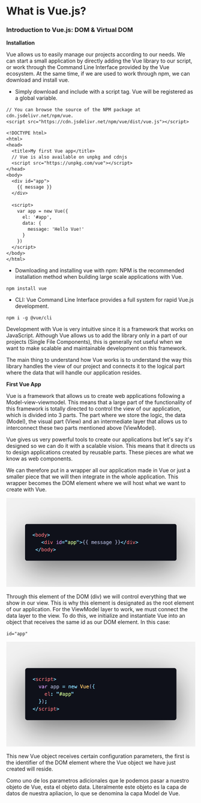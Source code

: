 # What is Vue.js?

### Introduction to Vue.js: DOM & Virtual DOM

**Installation**

Vue allows us to easily manage our projects according to our needs.
We can start a small application by directly adding the Vue library to our script, or work through the Command Line Interface provided by the Vue ecosystem.
At the same time, if we are used to work through npm, we can download and install vue.

- Simply download and include with a script tag. Vue will be registered as a global variable.

```
// You can browse the source of the NPM package at cdn.jsdelivr.net/npm/vue.
<script src="https://cdn.jsdelivr.net/npm/vue/dist/vue.js"></script>
```

```
<!DOCTYPE html>
<html>
<head>
  <title>My first Vue app</title>
  // Vue is also available on unpkg and cdnjs
  <script src="https://unpkg.com/vue"></script>
</head>
<body>
  <div id="app">
    {{ message }}
  </div>

  <script>
    var app = new Vue({
      el: '#app',
      data: {
        message: 'Hello Vue!'
      }
    })
  </script>
</body>
</html>
```

- Downloading and installing vue with npm: NPM is the recommended installation method when building large scale applications with Vue.

```
npm install vue
```

- CLI: Vue Command Line Interface provides a full system for rapid Vue.js development.

```
npm i -g @vue/cli
```

Development with Vue is very intuitive since it is a framework that works on JavaScript.
Although Vue allows us to add the library only in a part of our projects (Single File Components), this is generally not useful when we want to make scalable and maintainable development on this framework.

The main thing to understand how Vue works is to understand the way this library handles the view of our project and connects it to the logical part where the data that will handle our application resides.

**First Vue App**

Vue is a framework that allows us to create web applications following a Model-view-viewmodel. This means that a large part of the functionality of this framework is totally directed to control the view of our application, which is divided into 3 parts. The part where we store the logic, the data (Model), the visual part (View) and an intermediate layer that allows us to interconnect these two parts mentioned above (ViewModel).

Vue gives us very powerful tools to create our applications but let's say it's designed so we can do it with a scalable vision. This means that it directs us to design applications created by reusable parts. These pieces are what we know as web components.

We can therefore put in a wrapper all our application made in Vue or just a smaller piece that we will then integrate in the whole application. This wrapper becomes the DOM element where we will host what we want to create with Vue.

![rootElement](../assets/class1/rootElement.png)

Through this element of the DOM (div) we will control everything that we show in our view. This is why this element is designated as the root element of our application.
For the ViewModel layer to work, we must connect the data layer to the view. To do this, we initialize and instantiate Vue into an object that receives the same id as our DOM element. In this case:

```
id="app"
```

![vueInstance](../assets/class1/vueObject.png)

This new Vue object receives certain configuration parameters, the first is the identifier of the DOM element where the Vue object we have just created will reside.

Como uno de los parametros adicionales que le podemos pasar a nuestro objeto de Vue, esta el objeto data. Literalmente este objeto es la capa de datos de nuestra apliacion, lo que se denomina la capa Model de Vue.
